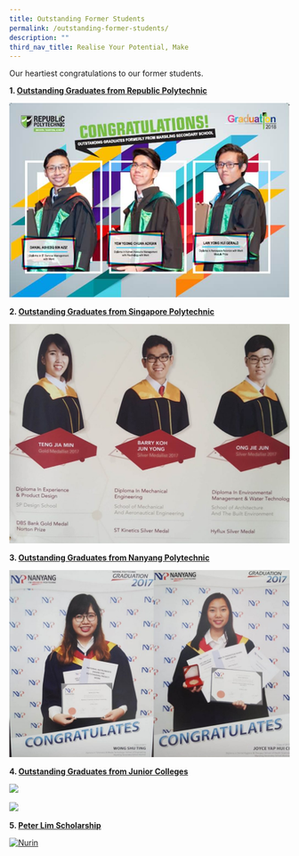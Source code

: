 ```yaml
---
title: Outstanding Former Students
permalink: /outstanding-former-students/
description: ""
third_nav_title: Realise Your Potential, Make
---
```

Our heartiest congratulations to our former students.

**1\. <u>Outstanding Graduates from Republic Polytechnic</u>**

![RP outstanding graduates](/images/RP-outstanding-graduates.jpeg)

**2\. <u>Outstanding Graduates from Singapore Polytechnic</u>**

![SP award winners](/images/SP-award-winners-1024x799.jpeg)

**3\. <u>Outstanding Graduates from Nanyang Polytechnic</u>**

![NYP graduates](/images/NYP-graduates-1024x684.jpeg)

**4\. <u>Outstanding Graduates from Junior Colleges</u>**

![](https://marsilingsec.moe.edu.sg/wp-content/uploads/2018/10/JC-2-1024x598.jpg)

![](https://marsilingsec.moe.edu.sg/wp-content/uploads/2018/10/JC-1-1024x629.jpg)

**5\. <u>Peter Lim Scholarship</u>**

[![Nurin](https://marsilingsec.moe.edu.sg/wp-content/uploads/2021/06/Nurin-724x1024.jpg)](https://marsilingsec.moe.edu.sg/wp-content/uploads/2021/06/Nurin-scaled.jpg)